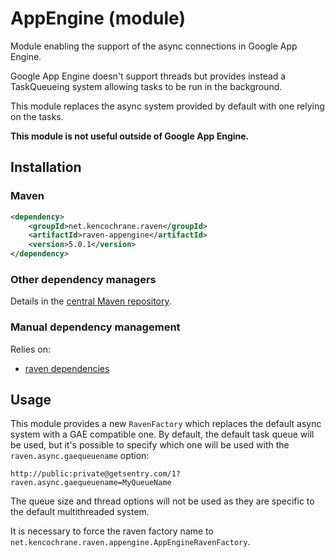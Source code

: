 # AppEngine (module)
Module enabling the support of the async connections in Google App Engine.

Google App Engine doesn't support threads but provides instead a TaskQueueing system allowing tasks to be run in the
background.

This module replaces the async system provided by default with one relying on the tasks.

__This module is not useful outside of Google App Engine.__

## Installation

### Maven
```xml
<dependency>
    <groupId>net.kencochrane.raven</groupId>
    <artifactId>raven-appengine</artifactId>
    <version>5.0.1</version>
</dependency>
```

### Other dependency managers
Details in the [central Maven repository](https://search.maven.org/#artifactdetails%7Cnet.kencochrane.raven%7Craven%7C4.1.2%7Cjar).

### Manual dependency management
Relies on:

 - [raven dependencies](../raven)

## Usage

This module provides a new `RavenFactory` which replaces the default async system with a GAE compatible one.
By default, the default task queue will be used, but it's possible to specify which one will be used with the
`raven.async.gaequeuename` option:

    http://public:private@getsentry.com/1?raven.async.gaequeuename=MyQueueName

The queue size and thread options will not be used as they are specific to the default multithreaded system.

It is necessary to force the raven factory name to `net.kencochrane.raven.appengine.AppEngineRavenFactory`.
